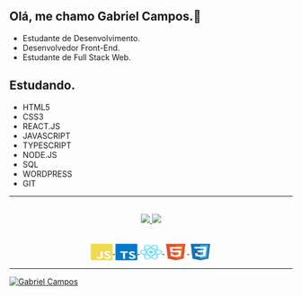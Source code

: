 
## Olá, me chamo Gabriel Campos.👋

- Estudante de Desenvolvimento.
- Desenvolvedor Front-End.
- Estudante de Full Stack Web.
## Estudando.
- HTML5
- CSS3
- REACT.JS
- JAVASCRIPT
- TYPESCRIPT
- NODE.JS
- SQL
- WORDPRESS
- GIT
<hr>
<br />

<div align="center">
  <a href="https://github.com/gabrielcampoos">
  <img height="150em" src="https://github-readme-stats.vercel.app/api?username=gabrielcampoos&show_icons=true&theme=dark&include_all_commits=true&count_private=true"/>
  <img height="150em" src="https://github-readme-stats.vercel.app/api/top-langs/?username=gabrielcampoos&layout=compact&langs_count=7&theme=dark"/>
</div><br>
  <div align="center" style="display: inline_block"><br>
  <img align="center" alt="Gabriel-Js" height="30" width="40" src="https://raw.githubusercontent.com/devicons/devicon/master/icons/javascript/javascript-plain.svg" target= "_blank">
 <img align="center" alt="Gabriel-Ts" height="30" width="40" src="https://raw.githubusercontent.com/devicons/devicon/master/icons/typescript/typescript-plain.svg">
  <img align="center" alt="Gabriel-React" height="30" width="40" src="https://raw.githubusercontent.com/devicons/devicon/master/icons/react/react-original.svg">
  <img align="center" alt="Gabriel-HTML" height="30" width="40" src="https://raw.githubusercontent.com/devicons/devicon/master/icons/html5/html5-original.svg">
  <img align="center" alt="RGabriel-CSS" height="30" width="40" src="https://raw.githubusercontent.com/devicons/devicon/master/icons/css3/css3-original.svg">
 </div>
  <hr>
  <p align="left"> <img src="https://komarev.com/ghpvc/?username=gabrielcampoos&label=Profile%20views&color=373aff&style=flat" alt="Gabriel Campos" /> </p>
 <br>   
